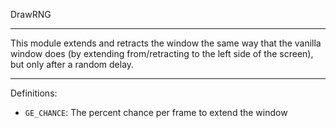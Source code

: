 
DrawRNG

---

This module extends and retracts the window the same way that the vanilla window does (by extending from/retracting to the left side of the screen), but only after a random delay.

---

Definitions:

  * `GE_CHANCE`: The percent chance per frame to extend the window

